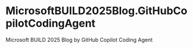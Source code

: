 # MicrosoftBUILD2025Blog.GitHubCopilotCodingAgent
Microsoft BUILD 2025 Blog by GitHub Copilot Coding Agent
